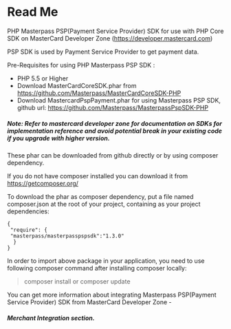 # Read Me

PHP Masterpass PSP(Payment Service Provider) SDK for use with PHP Core SDK on MasterCard Developer Zone (https://developer.mastercard.com) 

PSP SDK is used by Payment Service Provider to get payment data.

Pre-Requisites for using PHP Masterpass PSP SDK :

 *  PHP 5.5 or Higher
 *  Download MasterCardCoreSDK.phar from https://github.com/Masterpass/MasterCardCoreSDK-PHP
 *  Download MastercardPspPayment.phar for using Masterpass PSP SDK, github url: https://github.com/Masterpass/MasterpassPspSDK-PHP
 
##### Note: Refer to mastercard developer zone for documentation on SDKs for implementation reference and avoid potential break in your existing code if you upgrade with higher version.
 
 These phar can be downloaded from github directly or by using composer dependency.
 
 If you do not have composer installed you can download it from https://getcomposer.org/
 
 To download the phar as composer dependency, put a file named composer.json at the root of your project, containing as your project dependencies:
 ```
 {
  "require": {
  "masterpass/masterpasspspsdk":"1.3.0"
   }
 }
```

In order to import above package in your application, you need to use following composer command after installing composer locally:

> composer install or composer update

You can get more information about integrating Masterpass PSP(Payment Service Provider) SDK from MasterCard Developer Zone - 
##### Merchant Integration section. 